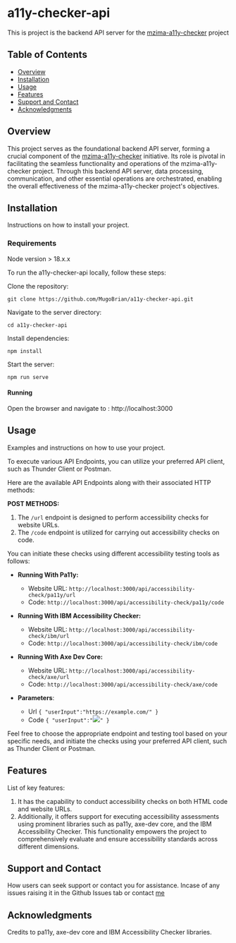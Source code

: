# a11y-checker-api

This is project is the backend API server for the [mzima-a11y-checker](https://github.com/MugoBrian/mzima-a11y-checker) project

## Table of Contents

- [Overview](#overview)
- [Installation](#installation)
- [Usage](#usage)
- [Features](#features)
- [Support and Contact](#support-and-contact)
- [Acknowledgments](#acknowledgments)

## Overview
This project serves as the foundational backend API server, forming a crucial component of the [mzima-a11y-checker](https://github.com/MugoBrian/mzima-a11y-checker) initiative. Its role is pivotal in facilitating the seamless functionality and operations of the mzima-a11y-checker project. Through this backend API server, data processing, communication, and other essential operations are orchestrated, enabling the overall effectiveness of the mzima-a11y-checker project's objectives.

## Installation

Instructions on how to install your project.
### Requirements
Node version > 18.x.x

To run the a11y-checker-api locally, follow these steps:

Clone the repository:

```git clone https://github.com/MugoBrian/a11y-checker-api.git```

Navigate to the server directory:

```cd a11y-checker-api```

Install dependencies:

```npm install```

Start the server:

```npm run serve```

#### Running 

Open the browser and navigate to :  http://localhost:3000

## Usage

Examples and instructions on how to use your project.

To execute various API Endpoints, you can utilize your preferred API client, such as Thunder Client or Postman.

Here are the available API Endpoints along with their associated HTTP methods:

**POST METHODS:**

1. The `/url` endpoint is designed to perform accessibility checks for website URLs.
2. The `/code` endpoint is utilized for carrying out accessibility checks on code.

You can initiate these checks using different accessibility testing tools as follows:

- **Running With Pa11y:**
  - Website URL: `http://localhost:3000/api/accessibility-check/pa11y/url`
  - Code: `http://localhost:3000/api/accessibility-check/pa11y/code`

- **Running With IBM Accessibility Checker:**
  - Website URL: `http://localhost:3000/api/accessibility-check/ibm/url`
  - Code: `http://localhost:3000/api/accessibility-check/ibm/code`

- **Running With Axe Dev Core:**
  - Website URL: `http://localhost:3000/api/accessibility-check/axe/url`
  - Code: `http://localhost:3000/api/accessibility-check/axe/code`
  
- **Parameters**:

  - Url
    `{
      "userInput":"https://example.com/"
    }`
  - Code
    `{
      "userInput":"`<img src='example.png' />`"
    }`

Feel free to choose the appropriate endpoint and testing tool based on your specific needs, and initiate the checks using your preferred API client, such as Thunder Client or Postman.

## Features

List of key features:
1. It has the capability to conduct accessibility checks on both HTML code and website URLs.
2. Additionally, it offers support for executing accessibility assessments using prominent libraries such as pa11y, axe-dev core, and the IBM Accessibility Checker.
   This functionality empowers the project to comprehensively evaluate and ensure accessibility standards across different dimensions.

## Support and Contact

How users can seek support or contact you for assistance.
Incase of any issues raising it in the Github Issues tab or contact [me](brianmuchirimugo@gmail.com)

## Acknowledgments

Credits to pa11y, axe-dev core and IBM Accessibility Checker libraries.


